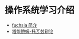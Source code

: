 # 操作系统学习介绍
- [fuchsia 简介](https://fuchsia-china.com/fuchsia-os-intro-slide/zh-cn/)
- [塔能鲍姆-托瓦兹辩论](https://zh.wikipedia.org/wiki/%E5%A1%94%E8%83%BD%E9%AE%91%E5%A7%86-%E6%89%98%E7%93%A6%E8%8C%B2%E8%BE%AF%E8%AB%96)